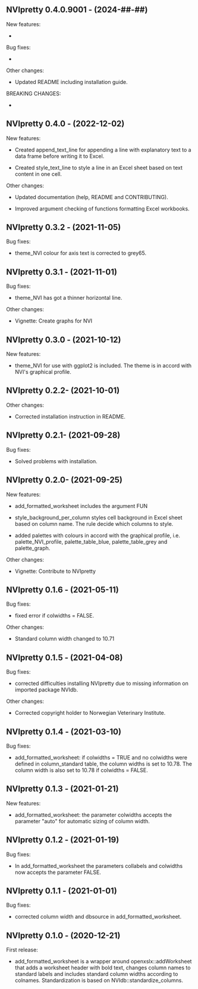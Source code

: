 NVIpretty 0.4.0.9001 - (2024-##-##)
----------------------------------------

New features:

-


Bug fixes:

-


Other changes:

- Updated README including installation guide.


BREAKING CHANGES:

-


NVIpretty 0.4.0 - (2022-12-02)
--------------------------

New features:

- Created append_text_line for appending a line with explanatory text to a data frame before writing it to Excel.

- Created style_text_line to style a line in an Excel sheet based on text content in one cell.


Other changes:

- Updated documentation (help, README and CONTRIBUTING).

- Improved argument checking of functions formatting Excel workbooks.


NVIpretty 0.3.2 - (2021-11-05)
--------------------------

Bug fixes:

- theme_NVI colour for axis text is corrected to grey65.


NVIpretty 0.3.1 - (2021-11-01)
--------------------------

Bug fixes:

- theme_NVI has got a thinner horizontal line.


Other changes:

- Vignette: Create graphs for NVI


NVIpretty 0.3.0 - (2021-10-12)
--------------------------

New features:

- theme_NVI for use with ggplot2 is included. The theme is in accord with NVI's graphical profile.


NVIpretty 0.2.2- (2021-10-01)
--------------------------

Other changes:

- Corrected installation instruction in README.


NVIpretty 0.2.1- (2021-09-28)
--------------------------

Bug fixes:

- Solved problems with installation.


NVIpretty 0.2.0- (2021-09-25)
--------------------------

New features:

- add_formatted_worksheet includes the argument FUN

- style_background_per_column styles cell background in Excel sheet based on column name. The rule decide which columns to style.

- added palettes with colours in accord with the graphical profile, i.e. palette_NVI_profile, palette_table_blue, palette_table_grey and palette_graph.


Other changes:

- Vignette: Contribute to NVIpretty


NVIpretty 0.1.6 - (2021-05-11)
--------------------------

Bug fixes:

- fixed error if colwidths = FALSE.

Other changes:
- Standard column width changed to 10.71


NVIpretty 0.1.5 - (2021-04-08)
--------------------------

Bug fixes:

- corrected difficulties installing NVIpretty due to missing information on imported package NVIdb.

Other changes:
- Corrected copyright holder to Norwegian Veterinary Institute.


NVIpretty 0.1.4 - (2021-03-10)
--------------------------

Bug fixes:

- add_formatted_worksheet: if colwidths = TRUE and no colwidths were defined in column_standard table, the column widths is set to 10.78. The column width is also set to 10.78 if colwidths = FALSE.


NVIpretty 0.1.3 - (2021-01-21)
--------------------------

New features:

- add_formatted_worksheet: the parameter colwidths accepts the parameter "auto" for automatic sizing of column width.


NVIpretty 0.1.2 - (2021-01-19)
--------------------------

Bug fixes:

- In add_formatted_worksheet the parameters collabels and colwidths now accepts the parameter FALSE.


NVIpretty 0.1.1 - (2021-01-01)
--------------------------

Bug fixes:

- corrected column width and dbsource in add_formatted_worksheet.


NVIpretty 0.1.0 - (2020-12-21)
--------------------------

First release:

- add_formatted_worksheet is a wrapper around openxslx::addWorksheet that adds a worksheet header with bold text, changes column names to standard labels and includes standard column widths according to colnames. Standardization is based on NVIdb::standardize_columns.
